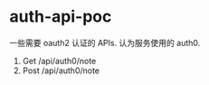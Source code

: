 # auth-api-poc

一些需要 oauth2 认证的 APIs. 认为服务使用的 auth0.

1. Get /api/auth0/note
2. Post /api/auth0/note
